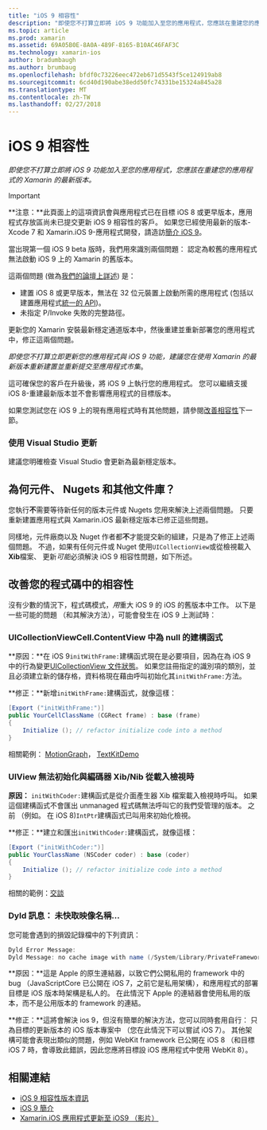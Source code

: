 ```yaml
---
title: "iOS 9 相容性"
description: "即使您不打算立即將 iOS 9 功能加入至您的應用程式，您應該在重建您的應用程式的 Xamarin 的最新版本。"
ms.topic: article
ms.prod: xamarin
ms.assetid: 69A05B0E-8A0A-489F-8165-B10AC46FAF3C
ms.technology: xamarin-ios
author: bradumbaugh
ms.author: brumbaug
ms.openlocfilehash: bfdf0c73226eec472eb671d5543f5ce124919ab8
ms.sourcegitcommit: 6cd40d190abe38edd50fc74331be15324a845a28
ms.translationtype: MT
ms.contentlocale: zh-TW
ms.lasthandoff: 02/27/2018
---
```

# <a name="ios-9-compatibility"></a>iOS 9 相容性

_即使您不打算立即將 iOS 9 功能加入至您的應用程式，您應該在重建您的應用程式的 Xamarin 的最新版本。_

> [!IMPORTANT]
> **注意：**此頁面上的這項資訊會與應用程式已在目標 iOS 8 或更早版本，應用程式存放區尚未已提交更新 iOS 9 相容性的客戶。 如果您已經使用最新的版本-Xcode 7 和 Xamarin.iOS 9-應用程式開發，請造訪[簡介 iOS 9](~/ios/platform/introduction-to-ios9/index.md)。

當出現第一個 iOS 9 beta 版時，我們用來識別兩個問題： 認定為較舊的應用程式無法啟動 iOS 9 上的 Xamarin 的舊版本。

這兩個問題 (做為[我們的論壇上詳述](http://forums.xamarin.com/discussion/comment/131529/#Comment_131529)) 是：

- 建置 iOS 8 或更早版本，無法在 32 位元裝置上啟動所需的應用程式 (包括以建置應用程式[統一的 API](~/cross-platform/macios/unified/index.md))。
- 未指定 P/Invoke 失敗的完整路徑。

更新您的 Xamarin 安裝最新穩定通道版本中，然後重建並重新部署您的應用程式中，修正這兩個問題。

_即使您不打算立即更新您的應用程式與 iOS 9 功能，建議您在使用 Xamarin 的最新版本重新建置並重新提交至應用程式市集_。



這可確保您的客戶在升級後，將 iOS 9 上執行您的應用程式。
您可以繼續支援 iOS 8-重建最新版本並不會影響應用程式的目標版本。

如果您測試您在 iOS 9 上的現有應用程式時有其他問題，請參閱[改善相容性](#compat)下一節。


### <a name="updating-with-visual-studio"></a>使用 Visual Studio 更新

建議您明確檢查 Visual Studio 會更新為最新穩定版本。

## <a name="what-about-components-nugets-and-other-libraries"></a>為何元件、 Nugets 和其他文件庫？

您執行**不**需要等待新任何的版本元件或 Nugets 您用來解決上述兩個問題。
只要重新建置應用程式與 Xamarin.iOS 最新穩定版本已修正這些問題。

同樣地，元件廠商以及 Nuget 作者都**不**才能提交新的組建，只是為了修正上述兩個問題。 不過，如果有任何元件或 Nuget 使用`UICollectionView`或從檢視載入**Xib**檔案、 更新*可能*必須解決 iOS 9 相容性問題，如下所述。


<a name="compat" />

## <a name="improving-compatibility-in-your-code"></a>改善您的程式碼中的相容性

沒有少數的情況下，程式碼模式，*用*重大 iOS 9 的 iOS 的舊版本中工作。 以下是一些可能的問題 （和其解決方法），可能會發生在 iOS 9 上測試時：

### <a name="uicollectionviewcellcontentview-is-null-in-constructors"></a>UICollectionViewCell.ContentView 中為 null 的建構函式

**原因：**在 iOS 9`initWithFrame:`建構函式現在是必要項目，因為在為 iOS 9 中的行為變更[UICollectionView 文件狀態](https://developer.apple.com/library/ios/documentation/UIKit/Reference/UICollectionView_class/#//apple_ref/occ/instm/UICollectionView/dequeueReusableCellWithReuseIdentifier:forIndexPath)。 如果您註冊指定的識別項的類別，並且必須建立新的儲存格，資料格現在藉由呼叫初始化其`initWithFrame:`方法。

**修正：**新增`initWithFrame:`建構函式，就像這樣：

```csharp
[Export ("initWithFrame:")]
public YourCellClassName (CGRect frame) : base (frame)
{
    Initialize (); // refactor initialize code into a method
}
```

相關範例： [MotionGraph](https://github.com/xamarin/monotouch-samples/commit/3c1b7a4170c001e7290db9babb2b7a6dddeb8bcb)， [TextKitDemo](https://github.com/xamarin/monotouch-samples/commit/23ea01b37326963b5ebf68bbcc1edd51c66a28d6)



### <a name="uiview-fails-to-init-with-coder-when-loading-a-view-from-a-xibnib"></a>UIView 無法初始化與編碼器 Xib/Nib 從載入檢視時

**原因：** `initWithCoder:`建構函式是從介面產生器 Xib 檔案載入檢視時呼叫。 如果這個建構函式不會匯出 unmanaged 程式碼無法呼叫它的我們受管理的版本。 之前 （例如。 在 iOS 8)`IntPtr`建構函式已叫用來初始化檢視。

**修正：**建立和匯出`initWithCoder:`建構函式，就像這樣：

```csharp
[Export ("initWithCoder:")]
public YourClassName (NSCoder coder) : base (coder)
{
    Initialize (); // refactor initialize code into a method
}
```

相關的範例：[交談](https://github.com/xamarin/monotouch-samples/commit/7b81138d52e5f3f1aa3769fcb08f46122e9b6a88)


### <a name="dyld-message-no-cache-image-with-name"></a>Dyld 訊息： 未快取映像名稱...

您可能會遇到的損毀記錄檔中的下列資訊：

```csharp
Dyld Error Message:
Dyld Message: no cache image with name (/System/Library/PrivateFrameworks/JavaScriptCore.framework/JavaScriptCore)
```

**原因：**這是 Apple 的原生連結器，以致它們公開私用的 framework 中的 bug （JavaScriptCore 已公開在 iOS 7，之前它是私用架構），和應用程式的部署目標是 iOS 版本時架構是私人的。 在此情況下 Apple 的連結器會使用私用的版本，而不是公用版本的 framework 的連結。

**修正：**這將會解決 ios 9，但沒有簡單的解決方法，您可以同時套用自行： 只為目標的更新版本的 iOS 版本專案中 （您在此情況下可以嘗試 iOS 7）。 其他架構可能會表現出類似的問題，例如 WebKit framework 已公開在 iOS 8 （和目標 iOS 7 時，會導致此錯誤，因此您應將目標設 iOS 應用程式中使用 WebKit 8）。



## <a name="related-links"></a>相關連結

- [iOS 9 相容性版本資訊](https://releases.xamarin.com/ios-hotfix-for-ios-9-preview-xcode-6/)
- [iOS 9 簡介](~/ios/platform/introduction-to-ios9/index.md)
- [Xamarin.iOS 應用程式更新至 iOS9 （影片）](https://university.xamarin.com/lightninglectures/Updating-your-XamariniOS-apps-to-iOS9)
